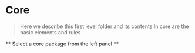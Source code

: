 # Core

> Here we describe this first level folder and its contents
> In core are the basic elements and rules

** Select a core package from the left panel **
